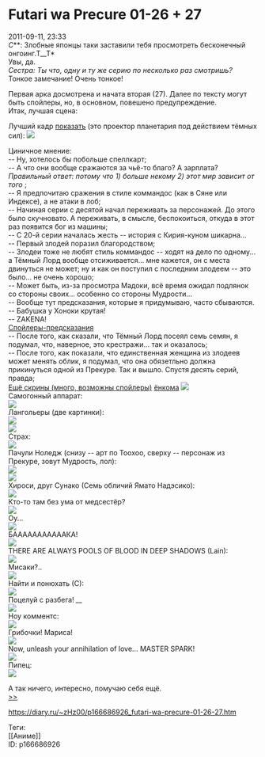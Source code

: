 Futari wa Precure 01-26 + 27
=============================

   
 2011-09-11, 23:33   
   *C***: Злобные японцы таки заставили тебя просмотреть бесконечный онгоинг.Т\_\_Т*    
 Увы, да.   
  *Сестра: Ты что, одну и ту же серию по несколько раз смотришь?*    
 Тонкое замечание! Очень тонкое!   
   
 Первая арка досмотрена и начата вторая (27). Далее по тексту могут быть спойлеры, но, в основном, повешено предупреждение.   
 Итак, лучшая сцена:   
       
 Лучший кадр  [показать](https://zHz00.diary.ru/p166686926.htm?index=1#linkmore166686926m1)    (это проектор планетария под действием тёмных сил):  ![](https://a.radikal.ru/a36/2201/70/c471b4342304.png)      
   
 Циничное мнение:   
 -- Ну, хотелось бы побольше спеллкарт;   
 -- А что они вообще сражаются за чьё-то благо? А зарплата?  *Правильный ответ: потому что 1) больше некому 2) этот мир зависит от того*  ;   
 -- Я предпочитаю сражения в стиле коммандос (как в Сяне или Индексе), а не атаки в лоб;   
 -- Начиная серии с десятой начал переживать за персонажей. До этого было скучновато. А переживать, в смысле, беспокоиться, откуда в этот раз появится бог из машины;   
 -- С 20-й серии началась жесть -- история с Кирия-куном шикарна...   
 -- Первый злодей поразил благородством;   
 -- Злодеи тоже не любят стиль коммандос -- ходят на дело по одному... а Тёмный Лорд вообще отсиживается... мне кажется, он с места двинуться не может; ну и как он поступил с последним злодеем -- это было... не очень хорошо;   
 -- Может быть, из-за просмотра Мадоки, всё время ожидал подлянок со стороны своих... особенно со стороны Мудрости...   
 -- Вообще тут предсказания, которые я придумываю, часто сбываются.   
 -- Бабушка у Хоноки крутая!   
 -- ZAKENA!   
  [Спойлеры-предсказания](https://zHz00.diary.ru/p166686926.htm?index=2#linkmore166686926m2)      
 -- После того, как сказали, что Тёмный Лорд посеял семь семян, я подумал, что, наверное, это крестражи... так и оказалось;   
 -- После того, как показали, что единственная женщина из злодеев может менять облик, я подумал, что она обязетльно должна прикинуться одной из Прекуре. Так и вышло. Спустя десять серий, правда;     
  [Ещё скрины (много, возможны спойлеры)](https://zHz00.diary.ru/p166686926.htm?index=4#linkmore166686926m4)     [ёнкома](https://zHz00.diary.ru/p166686926.htm?index=3#linkmore166686926m3)     ![](http://s15.radikal.ru/i189/1109/5b/2051c9414261.png)      
  Самогонный аппарат:   
 ![](http://s61.radikal.ru/i173/1109/3c/56db4c5db360.png)   
 Лангольеры (две картинки):   
 ![](http://s59.radikal.ru/i166/1109/c1/43204931f740.png)   
 ![](http://s59.radikal.ru/i164/1109/5d/85cbcc4856db.png)   
 Страх:   
 ![](http://s014.radikal.ru/i327/1109/99/efe2774c6be6.png)   
 Пачули Ноледж (снизу -- арт по Тоохоо, сверху -- персонаж из Прекуре, зовут Мудрость, лол):   
 ![](http://s40.radikal.ru/i090/1109/5b/2c3e8e532f08.png)   
 ![](http://s002.radikal.ru/i199/1109/ce/13ae3d8cd9a2.jpg)   
 Хироси, друг Сунако (Семь обличий Ямато Надэсико):   
 ![](http://s59.radikal.ru/i166/1109/51/e3a89338d6e4.png)   
 Кто-то там без ума от медсестёр?   
 ![](http://s001.radikal.ru/i193/1109/91/aee5c78b01ad.png)   
 Оу...   
 ![](http://i021.radikal.ru/1109/6d/10a80a2c0503.png)   
 БАААААААААААКА!   
 ![](http://s58.radikal.ru/i161/1109/ec/8a1310372865.png)   
 THERE ARE ALWAYS POOLS OF BLOOD IN DEEP SHADOWS (Lain):   
 ![](http://s002.radikal.ru/i198/1109/a7/9601581a2333.png)   
 Мисаки?..   
 ![](http://i039.radikal.ru/1109/96/0eb9691add41.png)   
 Найти и понюхать (С):   
 ![](http://s40.radikal.ru/i090/1109/28/665ece8611d1.png)   
 Поцелуй с разбега! *\_\_*   
 ![](http://s43.radikal.ru/i102/1109/8e/81d469eb49ab.png)   
 Ноу комментс:   
 ![](http://s59.radikal.ru/i163/1109/e3/71f7865e7f99.png)   
 Грибочки! Мариса!   
 ![](http://s46.radikal.ru/i111/1109/50/d46a968d7981.png)   
 Now, unleash your annihilation of love... MASTER SPARK!   
 ![](http://i020.radikal.ru/1109/91/0d61de177881.png)   
 Пипец:   
 ![](http://s54.radikal.ru/i146/1109/6c/6619b688864b.png)    
     
 А так ничего, интересно, помучаю себя ещё.   
  [>>](Futari%20wa%20Precure%20(27)%2028-49%20END)    
    
 <https://diary.ru/~zHz00/p166686926_futari-wa-precure-01-26-27.htm>   
   
 Теги:   
 [[Аниме]]   
 ID: p166686926